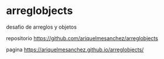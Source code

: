 # arreglobjects
desafio de arreglos y objetos 

repositorio
https://github.com/ariquelmesanchez/arreglobjects

pagina
https://ariquelmesanchez.github.io/arreglobjects/
